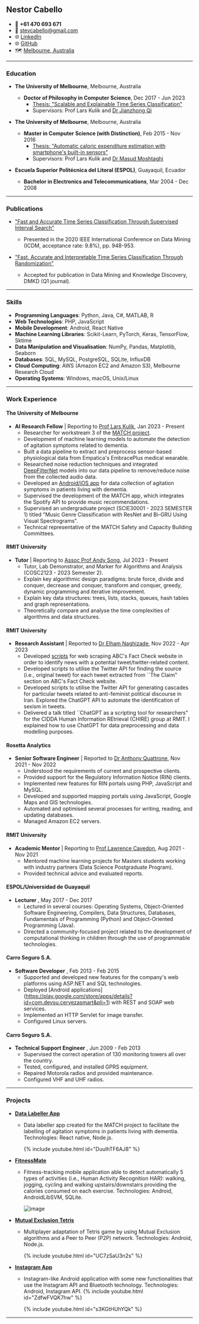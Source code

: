 ## Nestor Cabello

- 📱 **+61 470 693 671**
- 📧 [stevcabello@gmail.com](mailto:stevcabello@gmail.com)
- 🌐 [LinkedIn](https://www.linkedin.com/in/stevcabello)
- 🌐 [GitHub](https://github.com/stevcabello)
- 🗺 [Melbourne, Australia](https://www.google.com/maps/place/Unit+3%2F68+Auburn+Rd,+Hawthorn+VIC+3122/@-37.820546,145.045175,17z/data=!3m1!4b1!4m6!3m5!1s0x6ad643d49556c227:0x48a66a6188050b81!8m2!3d-37.820546!4d145.045175!16s%2Fg%2F11v5fb9tnb?entry=ttu)

---

### Education

- **The University of Melbourne**, Melbourne, Australia  
  - **Doctor of Philosophy in Computer Science**, Dec 2017 - Jun 2023  
    - [Thesis: "Scalable and Explainable Time Series Classification"](http://hdl.handle.net/11343/331645)  
    - Supervisors: Prof Lars Kulik and [Dr Jianzhong Qi](https://people.eng.unimelb.edu.au/jianzhongq/)

- **The University of Melbourne**, Melbourne, Australia  
  - **Master in Computer Science (with Distinction)**, Feb 2015 - Nov 2016  
    - [Thesis: "Automatic caloric expenditure estimation with smartphone's built-in sensors"](http://hdl.handle.net/11343/256330)  
    - Supervisors: Prof Lars Kulik and [Dr Masud Moshtaghi](https://au.linkedin.com/in/masud-moshtaghi-3957386)

- **Escuela Superior Politécnica del Litoral (ESPOL)**, Guayaquil, Ecuador  
  - **Bachelor in Electronics and Telecommunications**, Mar 2004 - Dec 2008

---

### Publications

- ["Fast and Accurate Time Series Classification Through Supervised Interval Search"](https://www.computer.org/csdl/proceedings-article/icdm/2020/831600a948/1r54GC4rM0o)
  - Presented in the 2020 IEEE International Conference on Data Mining (ICDM, acceptance rate: 9.8%), pp. 948-953.


    
- ["Fast, Accurate and Interpretable Time Series Classification Through Randomization"](https://arxiv.org/pdf/2105.14876.pdf)
  - Accepted for publication in Data Mining and Knowledge Discovery, DMKD (Q1 journal).

---

### Skills

- **Programming Languages**: Python, Java, C#, MATLAB, R
- **Web Technologies**: PHP, JavaScript
- **Mobile Development**: Android, React Native
- **Machine Learning Libraries**: Scikit-Learn, PyTorch, Keras, TensorFlow, Sktime
- **Data Manipulation and Visualisation**: NumPy, Pandas, Matplotlib, Seaborn
- **Databases**: SQL, MySQL, PostgreSQL, SQLite, InfluxDB
- **Cloud Computing**: AWS (Amazon EC2 and Amazon S3), Melbourne Research Cloud
- **Operating Systems**: Windows, macOS, Unix/Linux

---

### Work Experience

#### The University of Melbourne
- **AI Research Fellow** | Reporting to [Prof Lars Kulik](https://lars.kuliks.net/?page_id=6), Jan 2023 - Present  
  - Researcher for workstream 3 of the [MATCH project](https://www.musicattunedcare.com/).
  - Development of machine learning models to automate the detection of agitation symptoms related to dementia.
  - Built a data pipeline to extract and preprocess sensor-based physiological data from Empatica's EmbracePlus medical wearable.
  - Researched noise reduction techniques and integrated [DeepFilterNet](https://ieeexplore.ieee.org/document/9914782) models into our data pipeline to remove/reduce noise from the collected audio data.
  - Developed an [Android/iOS app](https://github.com/stevcabello/CMAI-Labeller-App) for data collection of agitation symptoms in patients living with dementia.
  - Supervised the development of the MATCH app, which integrates the Spotify API to provide music recommendations.
  - Supervised an undergraduate project (SCIE30001 - 2023 SEMESTER 1) titled "Music Genre Classification with ResNet and Bi-GRU Using Visual Spectrograms".
  - Technical representative of the MATCH Safety and Capacity Building Committees.

#### RMIT University
- **Tutor** | Reporting to [Assoc Prof Andy Song](https://www.rmit.edu.au/contact/staff-contacts/academic-staff/s/song-associate-professor-andy), Jul 2023 - Present  
  - Tutor, Lab Demonstrator, and Marker for Algorithms and Analysis (COSC2123 - 2023 Semester 2).
  - Explain key algorithmic design paradigms: brute force, divide and conquer, decrease and conquer, transform and conquer, greedy, dynamic programming and iterative improvement.
  - Explain key data structures: trees, lists, stacks, queues, hash tables and graph representations.
  - Theoretically compare and analyse the time complexities of algorithms and data structures.
 
#### RMIT University
- **Research Assistant** | Reported to [Dr Elham Naghizade](https://www.rmit.edu.au/contact/staff-contacts/academic-staff/n/naghizade-dr-e), Nov 2022 - Apr 2023  
  - Developed [scripts](https://github.com/stevcabello/RMIT-ABC-Fact-Checked-Data-Collection) for web scraping ABC's Fact Check website in order to identify news with a potential tweet/twitter-related content.
  - Developed scripts to utilise the Twitter API for finding the source (i.e., original tweet) for each tweet extracted from ``The Claim" section on ABC's Fact Check website.
  - Developed scripts to utilise the Twitter API for generating cascades for particular tweets related to anti-feminist political discourse in Iran. Explored the ChatGPT API to automate the identification of sexism in tweets.
  - Delivered a talk titled ``ChatGPT as a scripting tool for researchers" for the CIDDA Human Information REtrieval (CHIRE) group at RMIT. I explained how to use ChatGPT for data preprocessing and data modelling purposes.
 
#### Rosetta Analytics
- **Senior Software Engineer** | Reported to [Dr Anthony Quattrone](https://anthonyquattrone.com/), Nov 2021 - Nov 2022  
  - Understood the requirements of current and prospective clients.
  - Provided support for the Regulatory Information Notice (RIN) clients.
  - Implemented new features for RIN portals using PHP, JavaScript and MySQL.
  - Developed and supported mapping portals using JavaScript, Google Maps and GIS technologies.
  - Automated and optimised several processes for writing, reading, and updating databases.
  - Managed Amazon EC2 servers.
 
#### RMIT University
- **Academic Mentor** | Reporting to [Prof Lawrence Cavedon](https://www.rmit.edu.au/contact/staff-contacts/academic-staff/c/cavedon-professor-lawrence), Aug 2021 - Nov 2021  
  - Mentored machine learning projects for Masters students working with industry partners (Data Science Postgraduate Program).
  - Provided technical advice and evaluated reports.

#### ESPOL/Universidad de Guayaquil
- **Lecturer** , May 2017 - Dec 2017  
  - Lectured in several courses: Operating Systems, Object-Oriented Software Engineering, Compilers, Data Structures, Databases, Fundamentals of Programming (Python) and Object-Oriented Programming (Java).
  - Directed a community-focused project related to the development of computational thinking in children through the use of programmable technologies.

#### Carro Seguro S.A.
- **Software Developer** , Feb 2013 - Feb 2015  
  - Supported and developed new features for the company's web platforms using ASP.NET and SQL technologies.
  - Deployed [Android applications] (https://play.google.com/store/apps/details?id=com.devsu.cervezasmart&pli=1) with REST and SOAP web services.
  - Implemented an HTTP Servlet for image transfer.
  - Configured Linux servers.
 
#### Carro Seguro S.A.
- **Technical Support Engineer** , Jun 2009 - Feb 2013  
  - Supervised the correct operation of 130 monitoring towers all over the country.
  - Tested, configured, and installed GPRS equipment.
  - Repaired Motorola radios and provided maintenance.
  - Configured VHF and UHF radios.
    
---


### Projects

- [**Data Labeller App**](https://github.com/stevcabello/CMAI-Labeller-App)
  - Data labeller app created for the MATCH project to facilitate the labelling of agitation symptoms in patients living with dementia. Technologies: React native, Node.js.
    
    {% include youtube.html id="DuulhTF6AJ8" %}

    
- [**FitnessMate**](https://github.com/stevcabello/FitnessMate)
  - Fitness-tracking mobile application able to detect automatically 5 types of activities (i.e., Human Activity Recognition HAR): walking, jogging, cycling and walking upstairs/downstairs providing the calories consumed on each exercise. Technologies: Android, AndroidLibSVM, SQLite.

    ![image](https://github.com/stevcabello/stevcabello.github.io/assets/5056125/525bdcc1-6df8-46cf-a908-0689a6142b61)


- [**Mutual Exclusion Tetris**](https://github.com/stevcabello/Tetris_mutual_exclusion)
  - Multiplayer adaptation of Tetris game by using Mutual Exclusion algorithms and a Peer to Peer (P2P) network. Technologies: Android, Node.js.
    
    {% include youtube.html id="UC7zSaU3n2s" %}
  
- [**Instagram App**](https://github.com/stevcabello/Instagram_app.git)
  - Instagram-like Android application with some new functionalities that use the Instagram API and Bluetooth technology.  Technologies: Android, Instagram API.
    {% include youtube.html id="ZdfwFVQK7hw" %}
    
    {% include youtube.html id="s3KGtHUhYQk" %}

  
    
---
